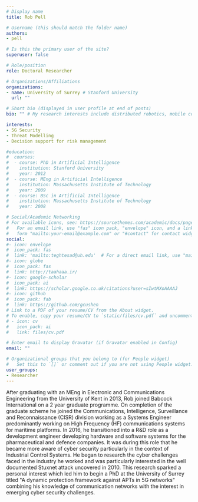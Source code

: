 ```yaml
---
# Display name
title: Rob Pell

# Username (this should match the folder name)
authors:
- pell

# Is this the primary user of the site?
superuser: false

# Role/position
role: Doctoral Researcher

# Organizations/Affiliations
organizations:
- name: University of Surrey # Stanford University
  url: ""

# Short bio (displayed in user profile at end of posts)
bio: "" # My research interests include distributed robotics, mobile computing and programmable matter.

interests:
- 5G Security
- Threat Modelling
- Decision support for risk management

#education:
#  courses:
#  - course: PhD in Artificial Intelligence
#    institution: Stanford University
#    year: 2012
#  - course: MEng in Artificial Intelligence
#    institution: Massachusetts Institute of Technology
#    year: 2009
#  - course: BSc in Artificial Intelligence
#    institution: Massachusetts Institute of Technology
#    year: 2008

# Social/Academic Networking
# For available icons, see: https://sourcethemes.com/academic/docs/page-builder/#icons
#   For an email link, use "fas" icon pack, "envelope" icon, and a link in the
#   form "mailto:your-email@example.com" or "#contact" for contact widget.
social:
#- icon: envelope
#  icon_pack: fas
#  link: 'mailto:teghtesad@uh.edu'  # For a direct email link, use "mailto:test@example.org".
#- icon: globe
#  icon_pack: fas
#  link: http://taahaaa.ir/
#- icon: google-scholar
#  icon_pack: ai
#  link: https://scholar.google.co.uk/citations?user=sIwtMXoAAAAJ
#- icon: github
#  icon_pack: fab
#  link: https://github.com/gcushen
# Link to a PDF of your resume/CV from the About widget.
# To enable, copy your resume/CV to `static/files/cv.pdf` and uncomment the lines below.
# - icon: cv
#   icon_pack: ai
#   link: files/cv.pdf

# Enter email to display Gravatar (if Gravatar enabled in Config)
email: ""

# Organizational groups that you belong to (for People widget)
#   Set this to `[]` or comment out if you are not using People widget.
user_groups:
- Researcher
---
```


After graduating with an MEng in Electronic and Communications Engineering from the University of Kent in 2013, Rob joined Babcock International on a 2 year graduate programme. On completion of the graduate scheme he joined the Communications, Intelligence, Surveillance and Reconnaissance (CISR) division working as a Systems Engineer predominantly working on High Frequency (HF) communications systems for maritime platforms. In 2016, he transitioned into a R\&D role as a development engineer developing hardware and software systems for the pharmaceutical and defence companies. It was during this role that he became more aware of cyber security particularly in the context of Industrial Control Systems. He began to research the cyber challenges faced in the industry he worked and was particularly interested in the well documented Stuxnet attack uncovered in 2010. This research sparked a personal interest which led him to begin a PhD at the University of Surrey titled "A dynamic protection framework against APTs in 5G networks" combining his knowledge of communication networks with the interest in emerging cyber security challenges.
